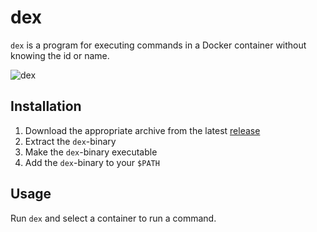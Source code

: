 # dex

`dex` is a program for executing commands in a Docker container without knowing the id or name.

![dex](https://github.com/nixxxon/dex/assets/8500894/0dcc2315-3fdc-432a-86b7-adf0573e0f0a)

## Installation

1. Download the appropriate archive from the latest [release](https://github.com/nixxxon/dex/releases/latest)
2. Extract the `dex`-binary
3. Make the `dex`-binary executable
4. Add the `dex`-binary to your `$PATH`

## Usage

Run `dex` and select a container to run a command.
